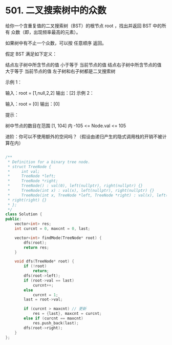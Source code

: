 # 501. 二叉搜索树中的众数

给你一个含重复值的二叉搜索树（BST）的根节点 root ，找出并返回 BST 中的所有 众数（即，出现频率最高的元素）。

如果树中有不止一个众数，可以按 任意顺序 返回。

假定 BST 满足如下定义：

结点左子树中所含节点的值 小于等于 当前节点的值
结点右子树中所含节点的值 大于等于 当前节点的值
左子树和右子树都是二叉搜索树
 

示例 1：


输入：root = [1,null,2,2]
输出：[2]
示例 2：

输入：root = [0]
输出：[0]
 

提示：

树中节点的数目在范围 [1, 104] 内
-105 <= Node.val <= 105
 

进阶：你可以不使用额外的空间吗？（假设由递归产生的隐式调用栈的开销不被计算在内）


```cpp

/**
 * Definition for a binary tree node.
 * struct TreeNode {
 *     int val;
 *     TreeNode *left;
 *     TreeNode *right;
 *     TreeNode() : val(0), left(nullptr), right(nullptr) {}
 *     TreeNode(int x) : val(x), left(nullptr), right(nullptr) {}
 *     TreeNode(int x, TreeNode *left, TreeNode *right) : val(x), left(left),
 * right(right) {}
 * };
 */
class Solution {
public:
    vector<int> res;
    int curcnt = 0, maxcnt = 0, last;

    vector<int> findMode(TreeNode* root) {
        dfs(root);
        return res;
    }

    void dfs(TreeNode* root) {
        if (!root)
            return;
        dfs(root->left);
        if (root->val == last)
            curcnt++;
        else
            curcnt = 1;
        last = root->val;

        if (curcnt > maxcnt) // 更新
            res = {last}, maxcnt = curcnt;
        else if (curcnt == maxcnt)
            res.push_back(last);
        dfs(root->right);
    }
};

```